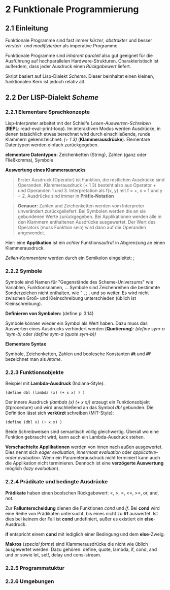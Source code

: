 # 2 Funktionale Programmierung
## 2.1 Einleitung
Funktionale Programme sind fast immer *kürzer*, *abstrakter* und besser *versteh- und modifizierbar* als imperative Programme

Funktionale Programme sind *inhärent paralell* also gut geeignet für die Ausführung auf hochparallelen Hardware-Strukturen. Charakteristisch ist außerdem, dass jeder Ausdruck einen *Rückgabewert* liefert.

Skript basiert auf Lisp-Dialekt *Scheme*. Dieser beinhaltet einen kleinen, funktionalen Kern ist jedoch relativ alt.

## 2.2 Der LISP-Dialekt *Scheme*
### 2.2.1 Elementare Sprachkonzepte
Lisp-Interpreter arbeitet mit der Schleife *Lesen-Auswerten-Schreiben* (**REPL**: read-eval-print-loop). Im interaktiven Modus werden Ausdrücke, in denen tatsächlich etwas berechnet wird durch einschließende, runde Klammern gekennzeichnet: *(+ 1 3)* (**Klammerausdrücke**). Elementare Datentypen werden einfach zurückgegeben.

**elementare Datentypen:** Zeichenketten (String), Zahlen (ganz oder Fließkomma), Symbole

**Auswertung eines Klammerausrucks**

>Erster Ausdruck (Operator) ist Funktion, die restlichen Ausdrücke sind Operanden. Klammerausdruck (+ 1 3) besteht also aus Operator + und Operanden 1 und 3. Interpretation als f(x, y) mit f = +, x = 1 und y = 2. Ausdrücke sind immer in **Präfix-Notation**

>**Genauer:** Zahlen und Zeichenketten werden vom Interpreter unverändert zurückgeliefert. Bei Symbolen werden die an sie gebundenen Werte zurückgegeben. Bei Applikationen werden alle in den Klammern enthaltenen Ausdrücke ausgewertet. Der Wert des Operators (muss Funktion sein) wird dann auf die Operanden angewendet. 

Hier: eine **Applikation** ist ein *echter* Funktionsaufruf in Abgrenzung an einen Klammerausdruck.

*Zeilen-Kommentare* werden durch ein Semikolon eingeleitet: ;

### 2.2.2 Symbole
Symbole sind Namen für "Gegenstände des Scheme-Universums" wie Variablen, Funktionsnamen, ... Symbole sind Zeichenreihen die bestimmte Sonderzeichen nicht enthalten, wie " , ; . und so weiter. Es wird nicht zwischen Groß- und Kleinschreibung unterschieden (üblich ist Kleinschreibung).

**Definieren von Symbolen:** (define pi 3.14)

Symbole können wieder ein Symbol als Wert haben. Dazu muss das Auswerten eines Ausdrucks verhindert werden (**Quotierung**): *(define sym-a 'sym-b)* oder *(define sym-a (quote sym-b))*

**Elementare Syntax**

Symbole, Zeichenketten, Zahlen und boolesche Konstanten **#t** und **#f** bezeichnet man als *Atome*.

### 2.2.3 Funktionsobjekte
Beispiel mit **Lambda-Ausdruck** (Indiana-Style):
	
	(define dbl (lambda (x) (+ x x) ) )

Der innere Ausdruck *(lambda (x) (+ x x))* erzeugt ein Funktionsobjekt (#procedure) und wird anschließend an das Symbol *dbl* gebunden. Die Definition lässt sich **verkürzt** schreiben (MIT-Style):

	(define (dbl x) (+ x x) )

Beide Schreibweisen sind semantisch völlig gleichwertig. Überall wo eine Funktion gebraucht wird, kann auch ein Lambda-Ausdruck stehen.

**Verschachtelte Applikationen** werden von innen nach außen ausgewertet. Dies nennt sich *eager evaluation*, *innermost evaluation* oder *applicative-order evaluation*. Wenn ein Parameterausdruck nicht terminiert kann auch die Applikation nicht terminieren. Dennoch ist eine **verzögerte Auswertung** möglich (*lazy evaluation*).

### 2.2.4 Prädikate und bedingte Ausdrücke
**Prädikate** haben einen boolschen Rückgabewert: <, >, =, <=, >=, or, and, not.

Zur **Fallunterscheidung** dienen die Funktionen *cond* und *if*. Bei **cond** wird eine Reihe von Prädikaten untersucht, bis eines nicht zu **#f** auswertet. Ist dies bei keinem der Fall ist **cond** undefiniert, außer es existiert ein **else**-Ausdruck.

**if** entspricht einem **cond** mit lediglich einer Bedingung und dem **else**-Zweig.

**Makros** (*special forms*) sind Klammerausdrücke die nicht wie üblich ausgewertet werden. Dazu gehören: define, quote, lambda, if, cond, and und or sowie let, set!, delay und cons-stream.

### 2.2.5 Programmstuktur

### 2.2.6 Umgebungen
